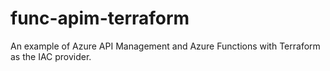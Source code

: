 # func-apim-terraform
An example of Azure API Management and Azure Functions with Terraform as the IAC provider.
